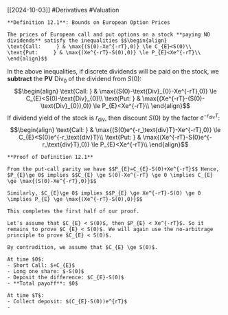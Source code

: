 [[2024-10-03]] #Derivatives #Valuation 

```ad-important
**Definition 12.1**: Bounds on European Option Prices

The prices of European call and put options on a stock **paying NO dividends** satisfy the inequalities $$\begin{align}
\text{Call:     } & \max{(S(0)-Xe^{-rT},0)} \le C_{E}<S(0)\\
\text{Put:     } & \max{(Xe^{-rT}-S(0),0)} \le P_{E}<Xe^{-rT}\\
\end{align}$$
```

In the above inequalities, if discrete dividends will be paid on the stock, we **subtract** the **PV** $\text{Div}_{0}$ of the dividend from $S(0)$: $$\begin{align}
\text{Call:     } & \max{(S(0)-\text{Div}_{0}-Xe^{-rT},0)} \le C_{E}<S(0)-\text{Div}_{0}\\
\text{Put:     } & \max{(Xe^{-rT}-(S(0)-\text{Div}_{0}),0)} \le P_{E}<Xe^{-rT}\\
\end{align}$$
If dividend yield of the stock is $r_{\text{div}}$, then discount $S (0)$ by the factor $e^{-r_\text{div}T}$: $$\begin{align}
\text{Call:     } & \max{(S(0)e^{-r_\text{div}T}-Xe^{-rT},0)} \le C_{E}<S(0)e^{-r_\text{div}T}\\
\text{Put:     } & \max{(Xe^{-rT}-S(0)e^{-r_\text{div}T},0)} \le P_{E}<Xe^{-rT}\\
\end{align}$$
```ad-note
**Proof of Definition 12.1**

From the put-call parity we have $$P_{E}=C_{E}-S(0)+Xe^{-rT}$$ Hence, $P_{E}\ge 0$ implies $$C_{E} \ge S(0)-Xe^{-rT} \ge 0 \implies C_{E} \ge \max{(S(0)-Xe^{-rT},0)}$$

Similarly, $C_{E}\ge 0$ implies $$P_{E} \ge Xe^{-rT}-S(0) \ge 0 \implies P_{E} \ge \max{(Xe^{-rT}-S(0),0)}$$

This completes the first half of our proof.

Let's assume that $C_{E} < S(0)$, then $P_{E} < Xe^{-rT}$. So it remains to prove $C_{E} < S(0)$. We will again use the no-arbitrage principle to prove $C_{E} < S(0)$. 

By contradition, we assume that $C_{E} \ge S(0)$.

At time $0$:
- Short Call: $+C_{E}$
- Long one share: $-S(0)$
- Deposit the difference: $C_{E}-S(0)$
- **Total payoff**: $0$

At time $T$:
- Collect deposit: $(C_{E}-S(0))e^{rT}$
- 
```

